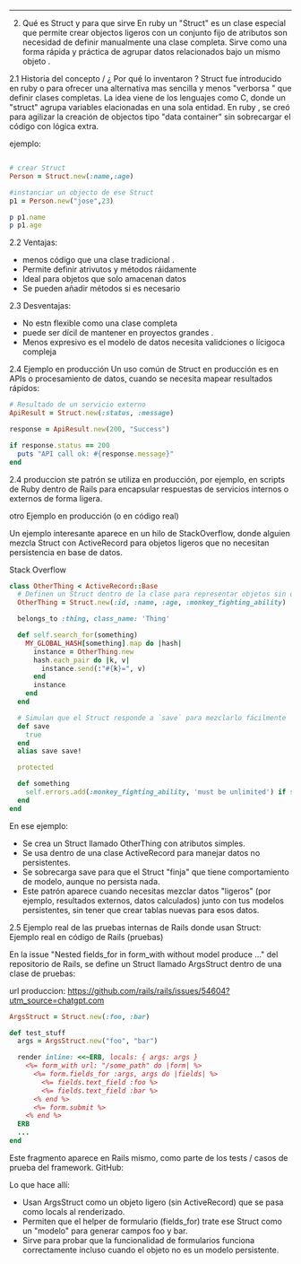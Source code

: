 

-----------------------------------------------------------------------------------------------------------------
2.  Qué es Struct y para que sirve 
En ruby un "Struct" es un clase especial que permite crear objectos ligeros con 
un conjunto fijo de atributos son necesidad de definir manualmente una clase completa. 
Sirve como una forma rápida y práctica de agrupar datos relacionados bajo un mismo objeto .
	
2.1  Historia del concepto / ¿ Por qué lo inventaron ?
Struct fue introducido en ruby o para ofrecer una alternativa mas sencilla y menos 
"verborsa " que definir clases completas. La idea viene de los lenguajes como C, donde un 
"struct"	agrupa variables elacionadas en una sola entidad. En ruby , se creó para agilizar 
la creación de objectos tipo "data container" sin sobrecargar el código con lógica extra.

ejemplo:
```ruby

# crear Struct 
Person = Struct.new(:name,:age)

#instanciar un objecto de ese Struct
p1 = Person.new("jose",23)

p p1.name 
p p1.age 

```
2.2  Ventajas: 
- menos código que una clase tradicional . 
- Permite definir atrivutos y métodos ráidamente 
- Ideal para objetos que solo amacenan datos 
- Se pueden añadir métodos si es necesario 

2.3  Desventajas: 
- No estn flexible como una clase completa 
- puede ser dícil de mantener en proyectos grandes . 
- Menos expresivo es el modelo de datos necesita validciones o lícigoca compleja

2.4 Ejemplo en producción 
Un uso común de Struct en producción es en APIs o procesamiento de datos, cuando 
se necesita mapear resultados rápidos:

```ruby 
# Resultado de un servicio externo
ApiResult = Struct.new(:status, :message)

response = ApiResult.new(200, "Success")

if response.status == 200
  puts "API call ok: #{response.message}"
end

```
2.4 produccion  ste patrón se utiliza en producción, por ejemplo, en scripts de 
Ruby dentro de Rails para encapsular respuestas de servicios internos o externos 
de forma ligera.

otro Ejemplo en producción (o en código real)

Un ejemplo interesante aparece en un hilo de StackOverflow, donde alguien mezcla 
Struct con ActiveRecord para objetos ligeros que no necesitan persistencia en base 
de datos.

Stack Overflow
```ruby 
class OtherThing < ActiveRecord::Base
  # Definen un Struct dentro de la clase para representar objetos sin db
  OtherThing = Struct.new(:id, :name, :age, :monkey_fighting_ability)

  belongs_to :thing, class_name: 'Thing'

  def self.search_for(something)
    MY_GLOBAL_HASH[something].map do |hash|
      instance = OtherThing.new
      hash.each_pair do |k, v|
        instance.send(:"#{k}=", v)
      end
      instance
    end
  end

  # Simulan que el Struct responde a `save` para mezclarlo fácilmente
  def save
    true
  end
  alias save save!

  protected

  def something
    self.errors.add(:monkey_fighting_ability, 'must be unlimited') if self.class.search_for(something).empty?
  end
end

```

En ese ejemplo:
 - Se crea un Struct llamado OtherThing con atributos simples.
 - Se usa dentro de una clase ActiveRecord para manejar datos no persistentes.
 - Se sobrecarga save para que el Struct "finja" que tiene comportamiento de modelo, 
 aunque no persista nada.
 - Este patrón aparece cuando necesitas mezclar datos "ligeros" (por ejemplo, resultados 
 externos, datos calculados) 
 junto con tus modelos persistentes, sin tener que crear tablas nuevas para esos datos.

2.5 Ejemplo real de las pruebas internas de Rails donde usan Struct: 
Ejemplo real en código de Rails (pruebas)

En la issue "Nested fields_for in form_with without model produce …" del repositorio de Rails, 
se define un Struct llamado 
ArgsStruct dentro de una clase de pruebas:

url produccion:
https://github.com/rails/rails/issues/54604?utm_source=chatgpt.com

```ruby
ArgsStruct = Struct.new(:foo, :bar)

def test_stuff
  args = ArgsStruct.new("foo", "bar")

  render inline: <<~ERB, locals: { args: args }
    <%= form_with url: "/some_path" do |form| %>
      <%= form.fields_for :args, args do |fields| %>
        <%= fields.text_field :foo %>
        <%= fields.text_field :bar %>
      <% end %>
      <%= form.submit %>
    <% end %>
  ERB
  ...
end
```
Este fragmento aparece en Rails mismo, como parte de los tests / casos de prueba del framework.
GitHub: 

Lo que hace allí:
- Usan ArgsStruct como un objeto ligero (sin ActiveRecord) que se pasa como locals al renderizado.
- Permiten que el helper de formulario (fields_for) trate ese Struct como un "modelo" para generar 
campos foo y bar.
- Sirve para probar que la funcionalidad de formularios funciona correctamente incluso cuando el objeto 
no es un modelo persistente.						
